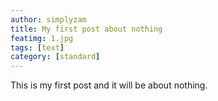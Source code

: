 ```yaml
---
author: simplyzam
title: My first post about nothing
featimg: 1.jpg
tags: [text]
category: [standard]
---
```


This is my first post and it will be about nothing.
